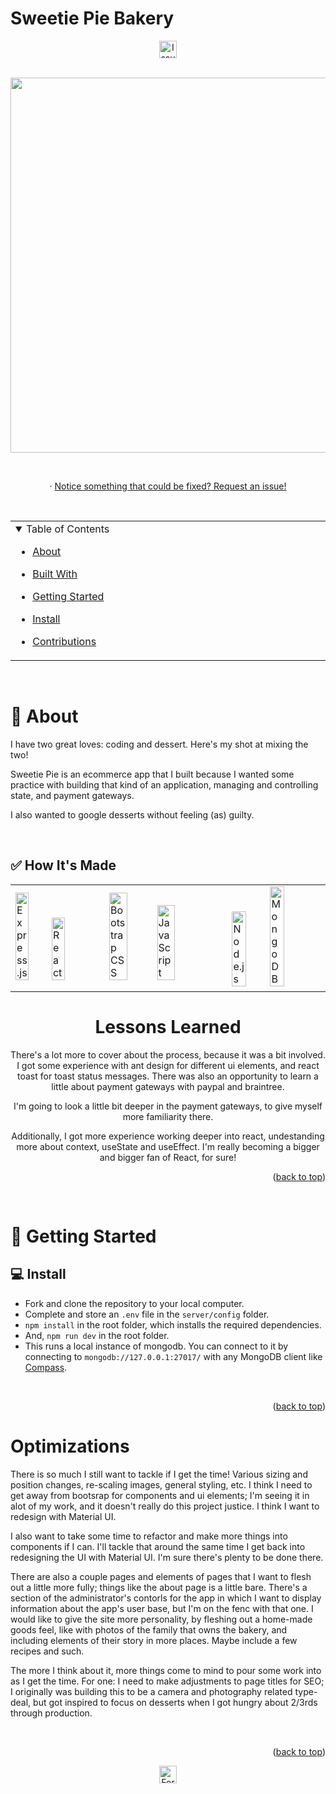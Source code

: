 # Sweetie Pie Bakery

<div align="center">

<a href="https://github.com/leroialfonse/SweetiePie/issues">
  <img height="28px" src="https://img.shields.io/github/issues/leroialfonse/SweetiePie" alt="Issues"/>
</a>
</div>

<br>

 <p align="center" ><img src="https://github.com/leroialfonse/SweetiePie/blob/main/SweetiePie%20(2).gif" width="600"/></p>

<!-- <h1 align="center">
  <a href="https://SweetiePie.cyclic.app/">
    <img src="./public/imgs/SweetiePieGitHub.png" alt="SweetiePie logo" width="300">
  </a>
</h1> -->

<div align="center">

  <br/>
  
  
  <!-- <a href="https://SweetiePie.cyclic.app/"><strong>See it Live</strong></a> -->
  · <a href="https://github.com/leroialfonse/SweetiePie/issues">Notice something that could be fixed? Request an  issue!</a>

</div>

<br/>

<div align="center" id="top">
<table>
  <tr>
    <td valign="top" style="width:30%">
    <details open="open">
  <summary>Table of Contents</summary>

- [About](#-about)
- [Built With](#-built-with)
- [Getting Started](#-getting-started)
- [Install](#-install)
- [Contributions](#%EF%B8%8F-contributions)

  </details>

</table>
</div>

<br/>

# 📢 About

I have two great loves: coding and dessert. Here's my shot at mixing the two!

Sweetie Pie is an ecommerce app that I built because I wanted some practice with building that kind of an application, managing and controlling state, and payment gateways.

I also wanted to google desserts without feeling (as) guilty.

<br/>

## ✅ How It's Made

<div style="width:100%;margin:0 auto;" align="center">
  <table>
    <tr>
      <td valign="center">
      <img width="40%" title="Express" src="https://img.shields.io/badge/Express.js-404D59?style=for-the-badge" alt="Express.js"/>
      <img width="40%" title="React" src="https://img.shields.io/badge/React-20232A?style=for-the-badge&logo=react&logoColor=61DAFB" alt="React">   
      </td>
      <td valign="center">
       <img width="40%" title="Bootstrap" src="https://img.shields.io/badge/Bootstrap-563D7C?style=for-the-badge&logo=bootstrap&logoColor=white" alt="Bootstrap CSS"/>
       <img width="40%" title="JavaScript" src="https://img.shields.io/badge/JavaScript-F7DF1E?style=for-the-badge&logo=JavaScript&logoColor=white" alt="JavaScript"/>
      </td>
      <td>
      <img width="40%" title="Node.js" src="https://img.shields.io/badge/Node.js-90c53f?style=for-the-badge&logo=node.js&logoColor=white" alt="Node.js"/>
       <img width="40%" title="MongoDB" src="https://img.shields.io/badge/MongoDB-4EA94B?style=for-the-badge&logo=mongodb&logoColor=white" alt="MongoDB"/>
      </td>
    </tr>
  </table>

# Lessons Learned

  <p>There's a lot more to cover about the process, because it was a bit involved. I got some experience with ant design for different ui elements, and react toast for toast status messages. There was also an opportunity to learn a little about payment gateways with paypal and braintree.</p>

  <p>I'm going to look a little bit deeper in the payment gateways, to give myself more familiarity there.</p>

  <p>Additionally, I got more experience working deeper into react, undestanding more about context, useState and useEffect. I'm really becoming a bigger and bigger fan of React, for sure!</p>

</div>

<p align="right">(<a href="#top">back to top</a>)</p>

<br>

# 🚀 Getting Started

## 💻 Install

- Fork and clone the repository to your local computer.
- Complete and store an `.env` file in the `server/config` folder.
- `npm install` in the root folder, which installs the required dependencies.
- And, `npm run dev` in the root folder.
- This runs a local instance of mongodb. You can connect to it by connecting to `mongodb://127.0.0.1:27017/` with any MongoDB client like [Compass](https://www.mongodb.com/products/compass).

<br>

<p align="right">(<a href="#top">back to top</a>)</p>

# Optimizations

<p>There is so much I still want to tackle if I get the time! Various sizing and position changes, re-scaling images, general styling, etc. I think I need to get away from bootsrap for components and ui elements; I'm seeing it in alot of my work, and it doesn't really do this project justice. I think I want to redesign with Material UI.</p>

  <p>I also want to take some time to refactor and make more things into components if I can. I'll tackle that around the same time I get back into redesigning the UI with Material UI. I'm sure there's plenty to be done there.</p>

  <p>There are also a couple pages and elements of pages that I want to flesh out a little more fully; things like the about page is a little bare. There's a section of the administrator's contorls for the app in which I want to display information about the app's user base, but I'm on the fenc with that one. I would like to give the site more personality, by fleshing out a home-made goods feel, like with photos of the family that owns the bakery, and including elements of their story in more places. Maybe include a few recipes and such.</p>

  <p>The more I think about it, more things come to mind to pour some work into as I get the time. For one: I need to make adjustments to page titles for SEO; I originally was building this to be a camera and photography related  type-deal, but got inspired to focus on desserts when I got hungry about 2/3rds through production.</p>

<br>

<p align="right">(<a href="#top">back to top</a>)</p>

<!-- //////////////////////////////////////////// -->

<div align="center">
<!-- <p>Deploy to Cyclic:</p>
<a href="https://deploy.cyclic.sh/GH_LOGIN/GH_REPO">
    <img height="28px" src="https://deploy.cyclic.sh/button.svg" />
</a> -->

<a href="https://github.com/leroialfonse/SweetiePie/network/members">
  <img height="28px" src="https://img.shields.io/github/forks/leroialfonse/SweetiePie?color=6ca4cc" alt="Forks"/>
</a>
